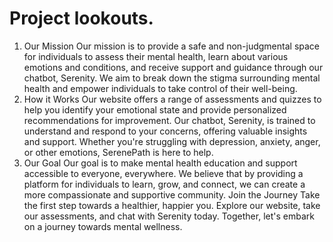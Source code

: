 # Project lookouts.

1.  Our Mission
     Our mission is to provide a safe and non-judgmental space for individuals to assess their mental health, learn about various emotions and conditions, and receive support and guidance through our chatbot, Serenity. We aim to break down the stigma surrounding mental health and empower individuals to take control of their well-being.
2. How it Works
    Our website offers a range of assessments and quizzes to help you identify your emotional state and provide personalized recommendations for improvement. Our chatbot, Serenity, is trained to understand and respond to your concerns, offering valuable insights and support. Whether you're struggling with depression, anxiety, anger, or other emotions, SerenePath is here to help.
3. Our Goal
    Our goal is to make mental health education and support accessible to everyone, everywhere. We believe that by providing a platform for individuals to learn, grow, and connect, we can create a more compassionate and supportive community. Join the Journey Take the first step towards a healthier, happier you. Explore our website, take our assessments, and chat with Serenity today. Together, let's embark on a journey towards mental wellness.

